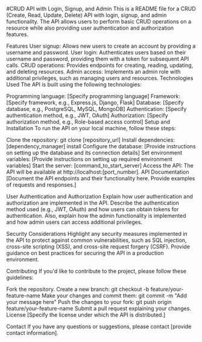 #CRUD API with Login, Signup, and Admin
This is a README file for a CRUD (Create, Read, Update, Delete) API with login, signup, and admin functionality. The API allows users to perform basic CRUD operations on a resource while also providing user authentication and authorization features.

Features
User signup: Allows new users to create an account by providing a username and password.
User login: Authenticates users based on their username and password, providing them with a token for subsequent API calls.
CRUD operations: Provides endpoints for creating, reading, updating, and deleting resources.
Admin access: Implements an admin role with additional privileges, such as managing users and resources.
Technologies Used
The API is built using the following technologies:

Programming language: [Specify programming language]
Framework: [Specify framework, e.g., Express.js, Django, Flask]
Database: [Specify database, e.g., PostgreSQL, MySQL, MongoDB]
Authentication: [Specify authentication method, e.g., JWT, OAuth]
Authorization: [Specify authorization method, e.g., Role-based access control]
Setup and Installation
To run the API on your local machine, follow these steps:

Clone the repository: git clone [repository_url]
Install dependencies: [dependency_manager] install
Configure the database: [Provide instructions on setting up the database and its connection details]
Set environment variables: [Provide instructions on setting up required environment variables]
Start the server: [command_to_start_server]
Access the API: The API will be available at http://localhost:[port_number].
API Documentation
[Document the API endpoints and their functionality here. Provide examples of requests and responses.]

User Authentication and Authorization
Explain how user authentication and authorization are implemented in the API. Describe the authentication method used (e.g., JWT, OAuth) and how users can obtain tokens for authentication. Also, explain how the admin functionality is implemented and how admin users can access additional privileges.

Security Considerations
Highlight any security measures implemented in the API to protect against common vulnerabilities, such as SQL injection, cross-site scripting (XSS), and cross-site request forgery (CSRF). Provide guidance on best practices for securing the API in a production environment.

Contributing
If you'd like to contribute to the project, please follow these guidelines:

Fork the repository.
Create a new branch: git checkout -b feature/your-feature-name
Make your changes and commit them: git commit -m "Add your message here"
Push the changes to your fork: git push origin feature/your-feature-name
Submit a pull request explaining your changes.
License
[Specify the license under which the API is distributed.]

Contact
If you have any questions or suggestions, please contact [provide contact information].
